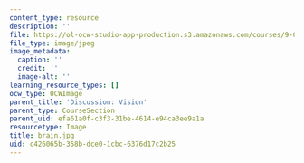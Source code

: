 ```yaml
---
content_type: resource
description: ''
file: https://ol-ocw-studio-app-production.s3.amazonaws.com/courses/9-00sc-introduction-to-psychology-fall-2011/c426065b358bdce01cbc6376d17c2b25_brain.jpg
file_type: image/jpeg
image_metadata:
  caption: ''
  credit: ''
  image-alt: ''
learning_resource_types: []
ocw_type: OCWImage
parent_title: 'Discussion: Vision'
parent_type: CourseSection
parent_uid: efa61a0f-c3f3-31be-4614-e94ca3ee9a1a
resourcetype: Image
title: brain.jpg
uid: c426065b-358b-dce0-1cbc-6376d17c2b25
---
```

